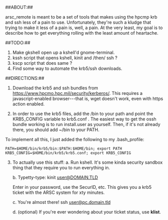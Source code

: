 ##ABOUT:##

arsc_remote is meant to be a set of tools that makes using the hpcmp krb and 
ssh less of a pain to use.  Unfortunately, they're such a kludge that trying
to make it less of a pain is, well, a pain. At the very least, my goal is to
describe how to get everything rolling with the least amount of heartache.

##TODO:##

1. Make gkshell open up a kshell'd gnome-terminal.
2. kssh script that opens kshell, kinit and /then/ ssh ?
3. kscp script that does same ?
4. Find some way to automate the krb5/ssh downloads.

##DIRECTIONS:##

1. Download the krb5 and ssh bundles from 
<https://www.hpcmo.hpc.mil/security/kerberos/>. This requires a 
javascript-enabled browser---that is, wget doesn't work, even with https action
enabled.

2. In order to use the krb5 files, add the /bin to your path and point the
KRB5_CONFIG variable to krb5.conf .  The easiest way to get the ossh bundle
working is to run install.user as yourself. Then, if it's not already there,
you should add ~/bin to your PATH.

To implement all this, I just added the following to my .bash_profile:

    PATH=$HOME/bin/krb5/bin:$PATH:$HOME/bin; export PATH
    KRB5_CONFIG=$HOME/bin/krb5/krb5.conf; export KRB5_CONFIG

3. To actually use this stuff:
    a. Run kshell. It's some kinda security sandbox thing that they require you
    to run everything in.

    b. Typetty-type:
        kinit user@DOMAIN.TLD

    Enter in your password, use the SecurID, etc. This gives you a krb5 
    ticket with the ARSC system for xty minutes.

    c. You're almost there!
        ssh user@pc.domain.tld

    d. (optional) If you're ever wondering about your ticket status, use 
    **klist**.
